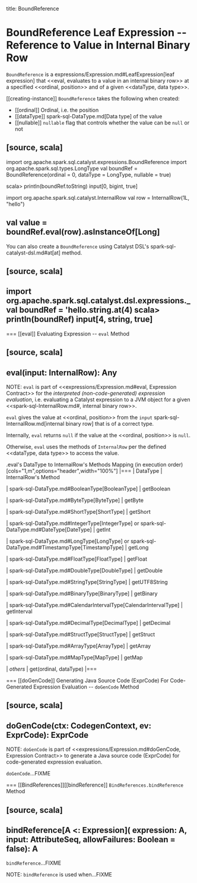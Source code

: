 title: BoundReference

# BoundReference Leaf Expression -- Reference to Value in Internal Binary Row

`BoundReference` is a expressions/Expression.md#LeafExpression[leaf expression] that <<eval, evaluates to a value in an internal binary row>> at a specified <<ordinal, position>> and of a given <<dataType, data type>>.

[[creating-instance]]
`BoundReference` takes the following when created:

* [[ordinal]] Ordinal, i.e. the position
* [[dataType]] spark-sql-DataType.md[Data type] of the value
* [[nullable]] `nullable` flag that controls whether the value can be `null` or not

[source, scala]
----
import org.apache.spark.sql.catalyst.expressions.BoundReference
import org.apache.spark.sql.types.LongType
val boundRef = BoundReference(ordinal = 0, dataType = LongType, nullable = true)

scala> println(boundRef.toString)
input[0, bigint, true]

import org.apache.spark.sql.catalyst.InternalRow
val row = InternalRow(1L, "hello")

val value = boundRef.eval(row).asInstanceOf[Long]
----

You can also create a `BoundReference` using Catalyst DSL's spark-sql-catalyst-dsl.md#at[at] method.

[source, scala]
----
import org.apache.spark.sql.catalyst.dsl.expressions._
val boundRef = 'hello.string.at(4)
scala> println(boundRef)
input[4, string, true]
----

=== [[eval]] Evaluating Expression -- `eval` Method

[source, scala]
----
eval(input: InternalRow): Any
----

NOTE: `eval` is part of <<expressions/Expression.md#eval, Expression Contract>> for the *interpreted (non-code-generated) expression evaluation*, i.e. evaluating a Catalyst expression to a JVM object for a given <<spark-sql-InternalRow.md#, internal binary row>>.

`eval` gives the value at <<ordinal, position>> from the `input` spark-sql-InternalRow.md[internal binary row] that is of a correct type.

Internally, `eval` returns `null` if the value at the <<ordinal, position>> is `null`.

Otherwise, `eval` uses the methods of `InternalRow` per the defined <<dataType, data type>> to access the value.

.eval's DataType to InternalRow's Methods Mapping (in execution order)
[cols="1,m",options="header",width="100%"]
|===
| DataType
| InternalRow's Method

| spark-sql-DataType.md#BooleanType[BooleanType]
| getBoolean

| spark-sql-DataType.md#ByteType[ByteType]
| getByte

| spark-sql-DataType.md#ShortType[ShortType]
| getShort

| spark-sql-DataType.md#IntegerType[IntegerType] or spark-sql-DataType.md#DateType[DateType]
| getInt

| spark-sql-DataType.md#LongType[LongType] or spark-sql-DataType.md#TimestampType[TimestampType]
| getLong

| spark-sql-DataType.md#FloatType[FloatType]
| getFloat

| spark-sql-DataType.md#DoubleType[DoubleType]
| getDouble

| spark-sql-DataType.md#StringType[StringType]
| getUTF8String

| spark-sql-DataType.md#BinaryType[BinaryType]
| getBinary

| spark-sql-DataType.md#CalendarIntervalType[CalendarIntervalType]
| getInterval

| spark-sql-DataType.md#DecimalType[DecimalType]
| getDecimal

| spark-sql-DataType.md#StructType[StructType]
| getStruct

| spark-sql-DataType.md#ArrayType[ArrayType]
| getArray

| spark-sql-DataType.md#MapType[MapType]
| getMap

| _others_
| get(ordinal, dataType)
|===

=== [[doGenCode]] Generating Java Source Code (ExprCode) For Code-Generated Expression Evaluation -- `doGenCode` Method

[source, scala]
----
doGenCode(ctx: CodegenContext, ev: ExprCode): ExprCode
----

NOTE: `doGenCode` is part of <<expressions/Expression.md#doGenCode, Expression Contract>> to generate a Java source code (ExprCode) for code-generated expression evaluation.

`doGenCode`...FIXME

=== [[BindReferences]][[bindReference]] `BindReferences.bindReference` Method

[source, scala]
----
bindReference[A <: Expression](
  expression: A,
  input: AttributeSeq,
  allowFailures: Boolean = false): A
----

`bindReference`...FIXME

NOTE: `bindReference` is used when...FIXME

